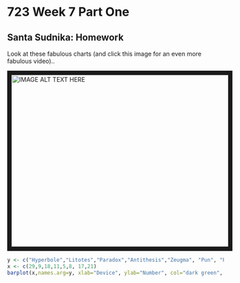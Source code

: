 # 723 Week 7 Part One
## Santa Sudnika: Homework

Look at these fabulous charts (and click this image for an even more fabulous video)..

<p><a href="https://youtu.be/eadLZyEJlzQ" target="_blank"><img src="https://cdn-images-1.medium.com/max/700/1*N0tRnDv63278HUKF_dE4HA.png" alt="IMAGE ALT TEXT HERE" width="600" height="400" border="10" /></a></p>

```R
y <- c("Hyperbole","Litotes","Paradox","Antithesis","Zeugma", "Pun", "Paralellism", "Repetition")
x <- c(29,9,18,11,5,8, 17,21)
barplot(x,names.arg=y, xlab="Device", ylab="Number", col="dark green", main="Stylistic devices", border="black")

```

